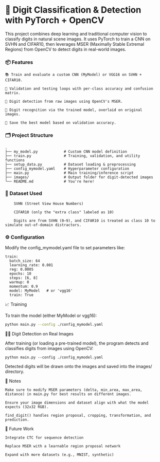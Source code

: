 # 🧠 Digit Classification & Detection with PyTorch + OpenCV

This project combines deep learning and traditional computer vision to classify digits in natural scene images. It uses PyTorch to train a CNN on SVHN and CIFAR10, then leverages MSER (Maximally Stable Extremal Regions) from OpenCV to detect digits in real-world images.

### 📦 Features

    📚 Train and evaluate a custom CNN (MyModel) or VGG16 on SVHN + CIFAR10.

    🧪 Validation and testing loops with per-class accuracy and confusion matrix.

    🎯 Digit detection from raw images using OpenCV's MSER.

    🧠 Digit recognition via the trained model, overlaid on original images.

    💾 Save the best model based on validation accuracy.

### 🗂️ Project Structure
```
.
├── my_model.py            # Custom CNN model definition
├── train.py               # Training, validation, and utility functions
├── setup_data.py          # Dataset loading & preprocessing
├── config_mymodel.yaml    # Hyperparameter configuration
├── main.py                # Main training/inference script
├── images/                # Output folder for digit-detected images
└── README.md              # You're here!
```

### 🧪 Dataset Used
```
    SVHN (Street View House Numbers)

    CIFAR10 (only the "extra class" labeled as 10)

    Digits are from SVHN (0–9), and CIFAR10 is treated as class 10 to simulate out-of-domain distractors.
```

### ⚙️ Configuration

Modify the config_mymodel.yaml file to set parameters like:
```
train:
  batch_size: 64
  learning_rate: 0.001
  reg: 0.0005
  epochs: 10
  steps: [6, 8]
  warmup: 0
  momentum: 0.9
  model: MyModel   # or 'vgg16'
  train: True
```

📈 Training

To train the model (either MyModel or vgg16):
```bash
python main.py --config ./config_mymodel.yaml
```

🕵️‍♂️ Digit Detection on Real Images

After training (or loading a pre-trained model), the program detects and classifies digits from images using OpenCV:
```
python main.py --config ./config_mymodel.yaml
```
Detected digits will be drawn onto the images and saved into the images/ directory.

📌 Notes

    Make sure to modify MSER parameters (delta, min_area, max_area, distance) in main.py for best results on different images.

    Ensure your image dimensions and dataset align with what the model expects (32x32 RGB).

    find_digit() handles region proposal, cropping, transformation, and prediction.

🧠 Future Work

    Integrate CTC for sequence detection

    Replace MSER with a learnable region proposal network

    Expand with more datasets (e.g., MNIST, synthetic)
